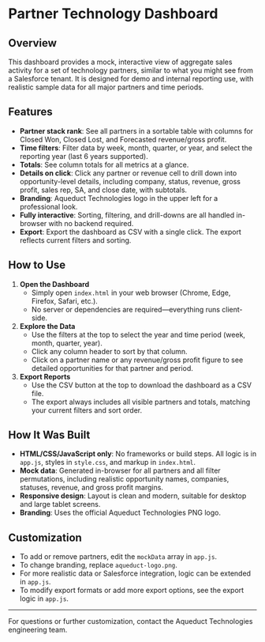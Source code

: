 # Partner Technology Dashboard

## Overview
This dashboard provides a mock, interactive view of aggregate sales activity for a set of technology partners, similar to what you might see from a Salesforce tenant. It is designed for demo and internal reporting use, with realistic sample data for all major partners and time periods.

## Features
- **Partner stack rank**: See all partners in a sortable table with columns for Closed Won, Closed Lost, and Forecasted revenue/gross profit.
- **Time filters**: Filter data by week, month, quarter, or year, and select the reporting year (last 6 years supported).
- **Totals**: See column totals for all metrics at a glance.
- **Details on click**: Click any partner or revenue cell to drill down into opportunity-level details, including company, status, revenue, gross profit, sales rep, SA, and close date, with subtotals.
- **Branding**: Aqueduct Technologies logo in the upper left for a professional look.
- **Fully interactive**: Sorting, filtering, and drill-downs are all handled in-browser with no backend required.
- **Export**: Export the dashboard as CSV with a single click. The export reflects current filters and sorting.

## How to Use
1. **Open the Dashboard**
   - Simply open `index.html` in your web browser (Chrome, Edge, Firefox, Safari, etc.).
   - No server or dependencies are required—everything runs client-side.
2. **Explore the Data**
   - Use the filters at the top to select the year and time period (week, month, quarter, year).
   - Click any column header to sort by that column.
   - Click on a partner name or any revenue/gross profit figure to see detailed opportunities for that partner and period.
3. **Export Reports**
   - Use the CSV button at the top to download the dashboard as a CSV file.
   - The export always includes all visible partners and totals, matching your current filters and sort order.

## How It Was Built
- **HTML/CSS/JavaScript only**: No frameworks or build steps. All logic is in `app.js`, styles in `style.css`, and markup in `index.html`.
- **Mock data**: Generated in-browser for all partners and all filter permutations, including realistic opportunity names, companies, statuses, revenue, and gross profit margins.
- **Responsive design**: Layout is clean and modern, suitable for desktop and large tablet screens.
- **Branding**: Uses the official Aqueduct Technologies PNG logo.

## Customization
- To add or remove partners, edit the `mockData` array in `app.js`.
- To change branding, replace `aqueduct-logo.png`.
- For more realistic data or Salesforce integration, logic can be extended in `app.js`.
- To modify export formats or add more export options, see the export logic in `app.js`.

---
For questions or further customization, contact the Aqueduct Technologies engineering team.
